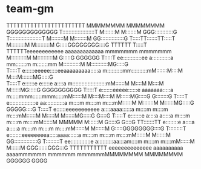# team-gm
                                                                                                                                   
                                                                                                                                   
TTTTTTTTTTTTTTTTTTTTTTT                                                        MMMMMMMM               MMMMMMMM        GGGGGGGGGGGGG
T:::::::::::::::::::::T                                                        M:::::::M             M:::::::M     GGG::::::::::::G
T:::::::::::::::::::::T                                                        M::::::::M           M::::::::M   GG:::::::::::::::G
T:::::TT:::::::TT:::::T                                                        M:::::::::M         M:::::::::M  G:::::GGGGGGGG::::G
TTTTTT  T:::::T  TTTTTTeeeeeeeeeeee    aaaaaaaaaaaaa      mmmmmmm    mmmmmmm   M::::::::::M       M::::::::::M G:::::G       GGGGGG
        T:::::T      ee::::::::::::ee  a::::::::::::a   mm:::::::m  m:::::::mm M:::::::::::M     M:::::::::::MG:::::G              
        T:::::T     e::::::eeeee:::::eeaaaaaaaaa:::::a m::::::::::mm::::::::::mM:::::::M::::M   M::::M:::::::MG:::::G              
        T:::::T    e::::::e     e:::::e         a::::a m::::::::::::::::::::::mM::::::M M::::M M::::M M::::::MG:::::G    GGGGGGGGGG
        T:::::T    e:::::::eeeee::::::e  aaaaaaa:::::a m:::::mmm::::::mmm:::::mM::::::M  M::::M::::M  M::::::MG:::::G    G::::::::G
        T:::::T    e:::::::::::::::::e aa::::::::::::a m::::m   m::::m   m::::mM::::::M   M:::::::M   M::::::MG:::::G    GGGGG::::G
        T:::::T    e::::::eeeeeeeeeee a::::aaaa::::::a m::::m   m::::m   m::::mM::::::M    M:::::M    M::::::MG:::::G        G::::G
        T:::::T    e:::::::e         a::::a    a:::::a m::::m   m::::m   m::::mM::::::M     MMMMM     M::::::M G:::::G       G::::G
      TT:::::::TT  e::::::::e        a::::a    a:::::a m::::m   m::::m   m::::mM::::::M               M::::::M  G:::::GGGGGGGG::::G
      T:::::::::T   e::::::::eeeeeeeea:::::aaaa::::::a m::::m   m::::m   m::::mM::::::M               M::::::M   GG:::::::::::::::G
      T:::::::::T    ee:::::::::::::e a::::::::::aa:::am::::m   m::::m   m::::mM::::::M               M::::::M     GGG::::::GGG:::G
      TTTTTTTTTTT      eeeeeeeeeeeeee  aaaaaaaaaa  aaaammmmmm   mmmmmm   mmmmmmMMMMMMMM               MMMMMMMM        GGGGGG   GGGG
                                                                                                                                   
                                                                                                                                   
                                                                                                                                   
                                                                                                                                   
                                                                                                                                   
                                                                                                                                   
                                                                                                                                   
